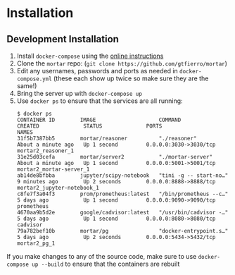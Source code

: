 Installation
============


## Development Installation

1. Install `docker-compose` using the [online instructions](https://docs.docker.com/compose/install/)
2. Clone the `mortar` repo: (`git clone https://github.com/gtfierro/mortar`)
3. Edit any usernames, passwords and ports as needed in `docker-compose.yml` (these each show up twice so make sure they are the same!)
4. Bring the server up with `docker-compose up`
5. Use `docker ps` to ensure that the services are all running:
    ```
    $ docker ps
    CONTAINER ID        IMAGE                    COMMAND                  CREATED              STATUS              PORTS                    NAMES
    31f5b7387bb5        mortar/reasoner          "./reasoner"             About a minute ago   Up 1 second         0.0.0.0:3030->3030/tcp   mortar2_reasoner_1
    31e25d03cefa        mortar/server2           "./mortar-server"        About a minute ago   Up 1 second         0.0.0.0:5001->5001/tcp   mortar2_mortar-server_1
    ab14de8bfbba        jupyter/scipy-notebook   "tini -g -- start-no…"   9 minutes ago        Up 2 seconds        0.0.0.0:8888->8888/tcp   mortar2_jupyter-notebook_1
    c8fe7f3a04f3        prom/prometheus:latest   "/bin/prometheus --c…"   5 days ago           Up 1 second         0.0.0.0:9090->9090/tcp   prometheus
    4670aa9b5d2e        google/cadvisor:latest   "/usr/bin/cadvisor -…"   5 days ago           Up 1 second         0.0.0.0:8080->8080/tcp   cadvisor
    79a782bef10b        mortar/pg                "docker-entrypoint.s…"   5 days ago           Up 2 seconds        0.0.0.0:5434->5432/tcp   mortar2_pg_1
    ```

If you make changes to any of the source code, make sure to use `docker-compose up --build` to ensure that the containers are rebuilt
